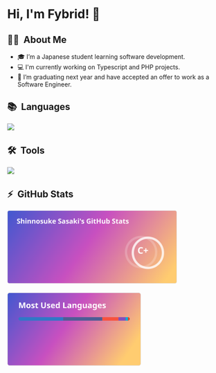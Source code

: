 <!-- Banner -->
<!-- 編集中 -->

<h1>Hi, I'm Fybrid! 👋</h2>

<h2>👨‍💻 &nbsp;About Me</h2>

- 🎓 I’m a Japanese student learning software development.
- 💻 I'm currently working on Typescript and PHP projects.
- 🌱 I’m graduating next year and have accepted an offer to work as a Software Engineer.

<!-- TODO: -->
<!-- ## 🌱 Currently Exploring -->

<!-- TODO: -->
<!-- ## 🏆 Achievements -->

<h2>📚 &nbsp;Languages</h2>

![](https://skillicons.dev/icons?i=c,html,css,scss,js,nodejs,typescript,react,python,php,laravel,java,go,mysql)

<h2>🛠️ &nbsp;Tools</h2>

![](https://skillicons.dev/icons?i=vscode,docker,git,postman,notion,discord,supabase,aws)

<h2>⚡ &nbsp;GitHub Stats</h2>

<a href="https://github.com/Fybrid">
  <img align="left" height="170px" src="img/profile_stats.svg" style="margin-right:20px; margin-bottom:20px;"/>
</a>
<a href="https://github.com/Fybrid">
  <img align="left" height="170px" src="img/profile_languages.svg" />
</a>
